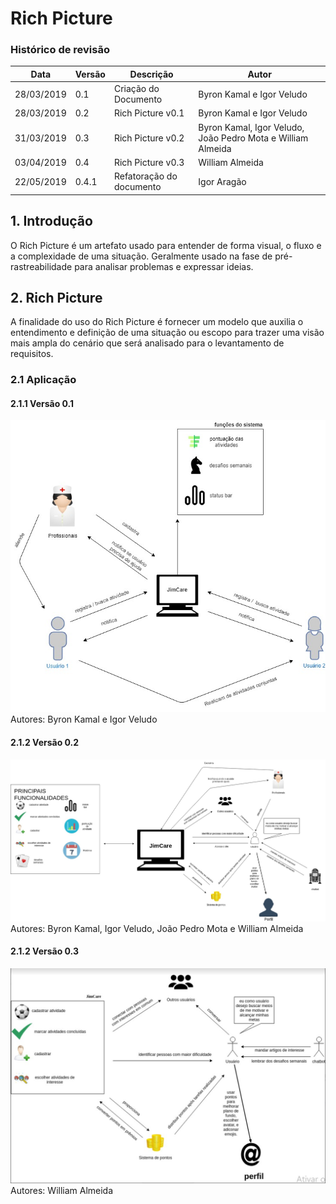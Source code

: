 # Rich Picture
### Histórico de revisão
Data | Versão | Descrição | Autor |
--------- | ------ | ------------ | --------- |
28/03/2019 | 0.1 | Criação do Documento | Byron Kamal e Igor Veludo |
28/03/2019 | 0.2 | Rich Picture v0.1 | Byron Kamal e Igor Veludo |
31/03/2019 | 0.3 | Rich Picture v0.2 | Byron Kamal, Igor Veludo, João Pedro Mota e William Almeida |
03/04/2019 | 0.4 | Rich Picture v0.3 | William Almeida |
22/05/2019 | 0.4.1 | Refatoração do documento | Igor Aragão |

## 1. Introdução
O Rich Picture é um artefato usado para entender de forma visual, o fluxo e a complexidade de uma situação. Geralmente usado na fase de pré-rastreabilidade para analisar problemas e expressar ideias.

## 2. Rich Picture
A finalidade do uso do Rich Picture é fornecer um modelo que auxilia o entendimento e definição de uma situação ou escopo para trazer uma visão mais ampla do cenário que será analisado para o levantamento de requisitos.
### 2.1 Aplicação
#### 2.1.1 Versão 0.1
![rich-picture_v0.1](img/rich-picture_v0.1.jpg)
Autores: Byron Kamal e Igor Veludo
#### 2.1.2 Versão 0.2
![rich-picture_v0.2](img/rich-picture_v0.2.jpg)
Autores: Byron Kamal, Igor Veludo, João Pedro Mota e William Almeida
#### 2.1.2 Versão 0.3
![rich-picture_v0.3](img/rich-picture_v0.3.jpg)
Autores: William Almeida
